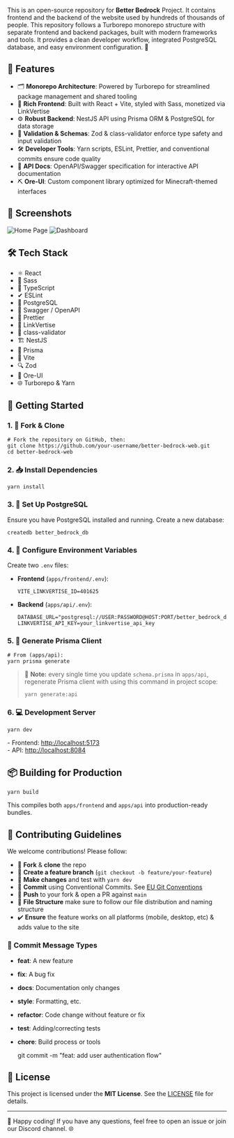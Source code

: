 This is an open-source repository for **Better Bedrock** Project. It contains frontend and the backend of the website used by hundreds of thousands of people. This repository follows a Turborepo monorepo structure with separate frontend and backend packages, built with modern frameworks and tools. It provides a clean developer workflow, integrated PostgreSQL database, and easy environment configuration. 🚀

🚀 Features
-----------

*   🗂 **Monorepo Architecture**: Powered by Turborepo for streamlined package management and shared tooling
*   🎨 **Rich Frontend**: Built with React + Vite, styled with Sass, monetized via LinkVertise
*   ⚙️ **Robust Backend**: NestJS API using Prisma ORM & PostgreSQL for data storage
*   🔧 **Validation & Schemas**: Zod & class-validator enforce type safety and input validation
*   🛠 **Developer Tools**: Yarn scripts, ESLint, Prettier, and conventional commits ensure code quality
*   📑 **API Docs**: OpenAPI/Swagger specification for interactive API documentation
*   ⛏ **Ore-UI**: Custom component library optimized for Minecraft-themed interfaces

📸 Screenshots
--------------

![Home Page](./docs/screenshots/home.png) ![Dashboard](./docs/screenshots/dashboard.png)

🛠 Tech Stack
-------------

*   ⚛️ React
*   💅 Sass
*   🔡 TypeScript
*   ✔ ESLint
*   🐘 PostgreSQL
*   📄 Swagger / OpenAPI
*   🎨 Prettier
*   🔗 LinkVertise
*   📐 class-validator
*   🏗 NestJS
*   🔨 Prisma
*   🚀 Vite
*   🔍 Zod
*   🧱 Ore-UI
*   🌐 Turborepo & Yarn

🏁 Getting Started
------------------

### 1\. 🍴 Fork & Clone

    # Fork the repository on GitHub, then:
    git clone https://github.com/your-username/better-bedrock-web.git
    cd better-bedrock-web
    

### 2\. 📥 Install Dependencies

    yarn install
    

### 3\. 🐘 Set Up PostgreSQL

Ensure you have PostgreSQL installed and running. Create a new database:

    createdb better_bedrock_db
    

### 4\. 🔐 Configure Environment Variables

Create two `.env` files:

*   **Frontend** (`apps/frontend/.env`):
    
        VITE_LINKVERTISE_ID=401625
        
    
*   **Backend** (`apps/api/.env`):
    
        DATABASE_URL="postgresql://USER:PASSWORD@HOST:PORT/better_bedrock_db"
        LINKVERTISE_API_KEY=your_linkvertise_api_key
        
    

### 5\. 🧱 Generate Prisma Client

    # From (apps/api):
    yarn prisma generate

> 📝 **Note:** every single time you update `schema.prisma` in `apps/api`, regenerate Prisma client with using this command in project scope:  
>     
>     yarn generate:api
>     
    

### 6\. 💻 Development Server

    yarn dev
    

\- Frontend: [http://localhost:5173](http://localhost:5173)  
\- API: [http://localhost:8084](http://localhost:8084)

📦 Building for Production
--------------------------

    yarn build
    

This compiles both `apps/frontend` and `apps/api` into production-ready bundles.

🤝 Contributing Guidelines
--------------------------

We welcome contributions! Please follow:

*   🍴 **Fork** & **clone** the repo
*   🌿 **Create a feature branch** (`git checkout -b feature/your-feature`)
*   🔄 **Make changes** and test with `yarn dev`
*   💬 **Commit** using Conventional Commits. See [EU Git Conventions](https://ec.europa.eu/component-library/v1.15.0/eu/docs/conventions/git/)
*   🚀 **Push** to your fork & open a PR against `main`
*   📂 **File Structure** make sure to follow our file distribution and naming structure
*   ✔️ **Ensure** the feature works on all platforms (mobile, desktop, etc) & adds value to the site

### 📝 Commit Message Types

*   **feat**: A new feature
*   **fix**: A bug fix
*   **docs**: Documentation only changes
*   **style**: Formatting, etc.
*   **refactor**: Code change without feature or fix
*   **test**: Adding/correcting tests
*   **chore**: Build process or tools

    git commit -m "feat: add user authentication flow"
    

📄 License
----------

This project is licensed under the **MIT License**. See the [LICENSE](./LICENSE) file for details.

* * *

🎉 Happy coding! If you have any questions, feel free to open an issue or join our Discord channel. 🌐